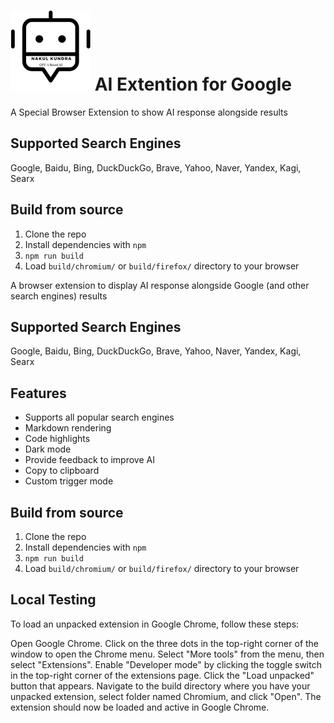 # ![MarineGEO circle logo](/src/logo.png "MarineGEO logo")  AI Extention for Google

A Special Browser Extension to show AI response alongside results

## Supported Search Engines

Google, Baidu, Bing, DuckDuckGo, Brave, Yahoo, Naver, Yandex, Kagi, Searx

## Build from source

1. Clone the repo
2. Install dependencies with `npm`
3. `npm run build`
4. Load `build/chromium/` or `build/firefox/` directory to your browser


A browser extension to display AI response alongside Google (and other search engines) results

## Supported Search Engines

Google, Baidu, Bing, DuckDuckGo, Brave, Yahoo, Naver, Yandex, Kagi, Searx

## Features

- Supports all popular search engines
- Markdown rendering
- Code highlights
- Dark mode
- Provide feedback to improve AI
- Copy to clipboard
- Custom trigger mode

## Build from source

1. Clone the repo
2. Install dependencies with `npm`
3. `npm run build`
4. Load `build/chromium/` or `build/firefox/` directory to your browser

## Local Testing 

To load an unpacked extension in Google Chrome, follow these steps:

Open Google Chrome.
Click on the three dots in the top-right corner of the window to open the Chrome menu.
Select "More tools" from the menu, then select "Extensions".
Enable "Developer mode" by clicking the toggle switch in the top-right corner of the extensions page.
Click the "Load unpacked" button that appears.
Navigate to the build directory where you have your unpacked extension, select folder named Chromium, and click "Open".
The extension should now be loaded and active in Google Chrome.
